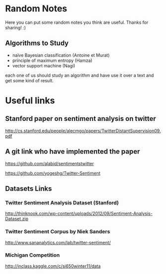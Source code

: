 # Random Notes
Here you can put some random notes you think are useful.
Thanks for sharing! :)


## Algorithms to Study
* naïve Bayesian classification (Antoine et Murat)
* principle of maximum entropy (Hamza)
* vector support machine (Nagi)

each one of us should study an algorithm and have use it over a text 
and get some kind of result.
# Useful links
## Stanford paper on sentiment analysis on twitter
http://cs.stanford.edu/people/alecmgo/papers/TwitterDistantSupervision09.pdf
## A git link who have implemented the paper
https://github.com/alabid/sentimentstwitter

https://github.com/yogeshg/Twitter-Sentiment
## Datasets Links
### Twitter Sentiment Analysis Dataset (Stanford)
http://thinknook.com/wp-content/uploads/2012/09/Sentiment-Analysis-Dataset.zip
### Twitter Sentiment Corpus by Niek Sanders
http://www.sananalytics.com/lab/twitter-sentiment/
### Michigan Competition
http://inclass.kaggle.com/c/si650winter11/data

